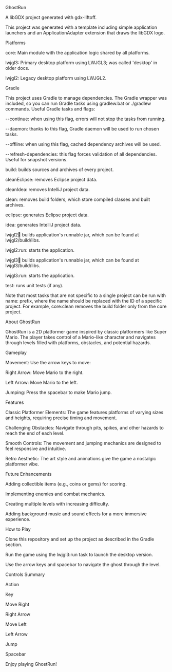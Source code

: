 GhostRun

A libGDX project generated with gdx-liftoff.

This project was generated with a template including simple application launchers and an ApplicationAdapter extension that draws the libGDX logo.

Platforms

core: Main module with the application logic shared by all platforms.

lwjgl3: Primary desktop platform using LWJGL3; was called 'desktop' in older docs.

lwjgl2: Legacy desktop platform using LWJGL2.

Gradle

This project uses Gradle to manage dependencies. The Gradle wrapper was included, so you can run Gradle tasks using gradlew.bat or ./gradlew commands. Useful Gradle tasks and flags:

--continue: when using this flag, errors will not stop the tasks from running.

--daemon: thanks to this flag, Gradle daemon will be used to run chosen tasks.

--offline: when using this flag, cached dependency archives will be used.

--refresh-dependencies: this flag forces validation of all dependencies. Useful for snapshot versions.

build: builds sources and archives of every project.

cleanEclipse: removes Eclipse project data.

cleanIdea: removes IntelliJ project data.

clean: removes build folders, which store compiled classes and built archives.

eclipse: generates Eclipse project data.

idea: generates IntelliJ project data.

lwjgl2:jar: builds application's runnable jar, which can be found at lwjgl2/build/libs.

lwjgl2:run: starts the application.

lwjgl3:jar: builds application's runnable jar, which can be found at lwjgl3/build/libs.

lwjgl3:run: starts the application.

test: runs unit tests (if any).

Note that most tasks that are not specific to a single project can be run with name: prefix, where the name should be replaced with the ID of a specific project. For example, core:clean removes the build folder only from the core project.

About GhostRun

GhostRun is a 2D platformer game inspired by classic platformers like Super Mario. The player takes control of a Mario-like character and navigates through levels filled with platforms, obstacles, and potential hazards.

Gameplay

Movement: Use the arrow keys to move:

Right Arrow: Move Mario to the right.

Left Arrow: Move Mario to the left.

Jumping: Press the spacebar to make Mario jump.

Features

Classic Platformer Elements: The game features platforms of varying sizes and heights, requiring precise timing and movement.

Challenging Obstacles: Navigate through pits, spikes, and other hazards to reach the end of each level.

Smooth Controls: The movement and jumping mechanics are designed to feel responsive and intuitive.

Retro Aesthetic: The art style and animations give the game a nostalgic platformer vibe.

Future Enhancements

Adding collectible items (e.g., coins or gems) for scoring.

Implementing enemies and combat mechanics.

Creating multiple levels with increasing difficulty.

Adding background music and sound effects for a more immersive experience.

How to Play

Clone this repository and set up the project as described in the Gradle section.

Run the game using the lwjgl3:run task to launch the desktop version.

Use the arrow keys and spacebar to navigate the ghost through the level.

Controls Summary

Action

Key

Move Right

Right Arrow

Move Left

Left Arrow

Jump

Spacebar

Enjoy playing GhostRun!
